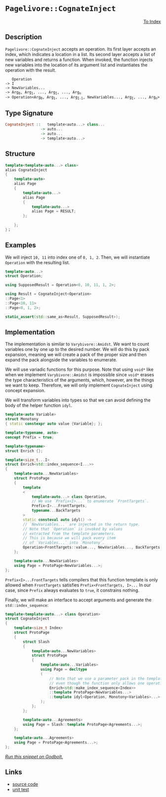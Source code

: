 <!-- Copyright 2024 Feng Mofan
SPDX-License-Identifier: Apache-2.0 -->

# `Pagelivore::CognateInject`

<p style='text-align: right;'><a href="../../../index.md#list-modifications-3">To Index</a></p>

## Description

`Pagelivore::CognateInject` accepts an operation.
Its first layer accepts an index, which indicates a location in a list.
Its second layer accepts a list of new variables and returns a function.
When invoked, the function injects new variables into the location of its argument list and instantiates the operation with the result.

<pre><code>   Operation
-> I
-> NewVariables...
-> Arg<sub>0</sub>, Arg<sub>1</sub>, ..., Arg<sub>I</sub>, ..., Arg<sub>n</sub>
-> Operation&lt;Arg<sub>0</sub>, Arg<sub>1</sub>, ..., Arg<sub>I-1</sub>, NewVariables..., Arg<sub>I</sub>, ..., Arg<sub>n</sub>&gt;</code></pre>

## Type Signature

```Haskell
CognateInject ::   template<auto...> class...
                -> auto...
                -> auto...
                -> template<auto...>
```

## Structure

```C++
template<template<auto...> class>
alias CognateInject
{
    template<auto>
    alias Page
    {
        template<auto...>
        alias Page
        { 
            template<auto...>
            alias Page = RESULT;
        };
        
    };
}；
```

## Examples

We will inject `10, 11` into index one of `0, 1, 2`. Then, we will instantiate `Operation` with the resulting list.

```C++
template<auto...>
struct Operation;

using SupposedResult = Operation<0, 10, 11, 1, 2>;

using Result = CognateInject<Operation>
::Page<1>
::Page<10, 11>
::Page<0, 1, 2>;

static_assert(std::same_as<Result, SupposedResult>);
```

## Implementation

The implementation is similar to `Varybivore::Amidst`.
We want to count variables one by one up to the desired number.
We will do this by pack expansion, meaning we will create a pack of the proper size and then expand the pack alongside the variables to enumerate.

We will use variadic functions for this purpose.
Note that using `void*` like when we implement `Varybivore::Amidst` is impossible since `void*` erases the type characteristics of the arguments, which, however, are the things we want to keep.
Therefore, we will only implement `CognateInject` using concept expansion.

We will transform variables into types so that we can avoid defining the body of the helper function `idyl`.

```C++
template<auto Variable>
struct Monotony
{ static constexpr auto value {Variable}; };
```

```C++
template<typename, auto>
concept Prefix = true;

template<typename>
struct Enrich {};

template<size_t...I>
struct Enrich<std::index_sequence<I...>>
{
    template<auto...NewVariables>
    struct ProtoPage
    { 
        template
        <
            template<auto...> class Operation,
            // We use `Prefix<I>...` to enumerate `FrontTargets`.
            Prefix<I>...FrontTargets,
            typename...BackTargets
        >
        static consteval auto idyl() ->
        // `NewVariables...` are injected in the return type.
        // Note that `Operation` is invoked by values
        // extracted from the template parameters.
        // This is because we will pack every item
        // of `Variables...` into `Monotony`.
        Operation<FrontTargets::value..., NewVariables..., BackTargets::value...>;
    };

    template<auto...NewVariables>
    using Page = ProtoPage<NewVariables...>;
};
```

`Prefix<I>...FrontTargets` tells compilers that this function template is only allowed when `FrontTargets` satisfies `Prefix<FrontTargets, I>...`
In our case, since `Prefix` always evaluates to `true`, it constrains nothing.

Finally, we will make an interface to accept arguments and generate the `std::index_sequence`:

```C++
template<template<auto...> class Operation>
struct CognateInject
{
    template<size_t Index>
    struct ProtoPage
    {
        struct Slash
        {
            template<auto...NewVariables>
            struct ProtoPage
            {
                template<auto...Variables>
                using Page = decltype
                (
                    // Note that we use a parameter pack in the template head
                    // even though the function only allows one operation.
                    Enrich<std::make_index_sequence<Index>>
                    ::template ProtoPage<NewVariables...>
                    ::template idyl<Operation, Monotony<Variables>...>()
                );
            };
        };

        template<auto...Agreements>
        using Page = Slash::template ProtoPage<Agreements...>;
    };

    template<auto...Agreements>
    using Page = ProtoPage<Agreements...>;
};
```

[*Run this snippet on Godbolt.*](https://godbolt.org/#z:OYLghAFBqd5QCxAYwPYBMCmBRdBLAF1QCcAaPECAMzwBtMA7AQwFtMQByARg9KtQYEAysib0QXACx8BBAKoBnTAAUAHpwAMvAFYTStJg1DIApACYAQuYukl9ZATwDKjdAGFUtAK4sGIAKwAzKSuADJ4DJgAcj4ARpjEIACcGqQADqgKhE4MHt6%2BAcEZWY4C4ZExLPGJKbaY9qUMQgRMxAR5Pn5BdQ05za0E5dFxCcmpCi1tHQXdEwNDldVjAJS2qF7EyOwc5oERyN5YANQmgW5ejrSEAJ6n2CYaAIK7%2B4eYJ2fIE%2BhYVHcPzzMewYBy8x1ObgI1zSmAA%2BgRiExCAp/k8AQB6ABU2MxRwAsgJUEQGNcjjjMeiAQRMCw0gZqRCmBdUEcAGqtPBMWL0VGPCbELwOfGE4m3NEAdgsRzmjmQRzQDAmmFUaWIRyZRCOADcxF53iZJeziJzuZgDQARU5Si1WgEY8lHZTETA0VRknGUp7U2n0s1nKEw5hsUjq5m8hVbNIER3O10fc1HBF621op5YnFHbAMY3IBDu7Gex7eulMBn%2B6GMVh%2B%2B5PfmC6NZnN5g1WcWWwJWVNFmklstuLIALzhBAAdGOAJK8utCxt4XMQ74gEARLCqWFKACOepBfrc47HI/%2BgRrz0lAKOF8TPd9jOZB6imAA7kaTfQUcfz5fp9GnUTUMomGAM0nkvE5JROEDQMvYsb0gqCPjcT94NAmDS13DVUAPO55QMBQFCOAB5GFEUaUgkOQi90XRI4AHV3i8JQTgANg0J0XTwVQIUnY8sJYxMWUYHwEjQ5iNAAMWIWQABVWiAggURYw84IomN2M4s5uOwA8JOk2TMHksjlIogNKzYA8LCYZAAGsZOIOSUSMy9eQomU53lAQlR1WhQ01PB0GuWgIGWI4AFpnOQqjRIfZ8OS5N9eI0dVnSOCJtEwBxMHQFKGETBB3mdAgNhykylMeCjIqiIl3gIBBS1EojhMaEw%2BLwfCIi1VArMyo5YlJLy9QcsqIuo5UEUs6ksqoSSWFy6rrxEtJWiraliAUUqKIakicghHTBFs%2Byl36zADxDaKXzizA1rHEMLOs/b9IUQ7dWOscj07IaLxtDs7WU1C%2Bww%2B8n3O013xPUCGIiYBHUA/VAgTX8iAAoCITO2KQawj9voldt3vtDMPGAZhqXHBg0qFclCz%2B3cqdvIgMewHCmDwwjiNLbaP1rJMhQJonMBJsmCDtM9fvmvtB2HI4SdXcKL2/GM/yR4CPrA96XK56MhFwhByNAlsdeQmmzgBsdUeNC7Qf1%2BC5YR/8YctqC9cclSrx9NDacwsdgbfGXncvCGjGhoD4yOLADhM%2B2KIgCPfYqqrcrqx96MYpgjkWxE2BW1PLKs7LZpd3t3jyph0Gj53IswLVGFy9ZgDzGr3ioLwQUaI4BFoUkxFoVBH3wgR3lQVnGnW32KNneczkXEAWCYLrYRXZV10wLdGC2LiGGlzGwZH5Clyp%2BXEbts5TdfS76dLlTd9F94/ICiFNrZgQQwJBg/xJCEvcuu56aC8/QOWFNlYUS%2BqrZCwCfqAOglfd2B5HjAGdDSRg8kfbgyyAHRWwdNZMyQCAPeNtFYQlgfAtgggrqHkxiAz6bYAHkUNm4Y2I5CGYAQSQn2/soboNOPDSSB9kZnEYcw%2BSZ8sanhxuA9M5IJEUzxtiI4UlLryXzBSaRkjJGFjtECV4YJYZuAjJgKMFsuy0PoVOdWLNGrs1xk8NhRwhBeDSMUTKAAlS6XhaDRk4WYraAgISpCOFwXxXAuAhiCUcMwb1wHWOcQoVx7i4ZHB5mhfm6VBZnHvk1Dmjwlz4LOFwXkWTD5uH8cE3JGT8m8LcAEkMYTyHgNcsgWETMlBtAgJPBQVYGnvjcFEmJIZbH2MyE4lxbi7j/w7BwVYtBOD%2BF4H4DgWhSCoE4IhSw1hpTrE2PqIEPBSAEE0OM1YVkAgAA4RxMUCJIMw4pJCSH8EcwIGh/BJCOfoTgkheAsAkBoVIsz5mLI4LwR6qRdlzPGaQOAsAYCIBAOsAgaQLjkEoGgWkdAEhRCrJwVQRymIhSYpII4wBkByikCOMwvBMqEBIH5PQ/BBAiDEOwKQMhBCKBUOoEFpBdBBMfIiNInAeATKmTMvZCzOAEQuHC6MqAqBHExdi3F%2BLCV%2BMkCSo4EAPDIvoGqXYXBli8GBVoVYEAkBIrSCisgFAIAmrNSAYAUgzB8DoCtR6EBYjCtiBEVo1w%2BW8HdcwYg1wCKxAFt60gSLiEEAIgwduwqsCxC8MAOhtBaCPW4LwLA08jDiHZfgZ0Dg8CVxTfM5U6ULjbG2REakkz2VXFiIif1HgsDCoRHgD5qbSCV2ILEAZ5oaSGGAFcIwezVhUAMMABQrI8BPgarM7ZNLhCiHEIyudLK1DCs5foPtKBrDWH0HgWIj1ICrAHo0FNIVvicNMCsywZhfkduNFgA9QUejJJyC4de0w/BBLCBEYYVRRhBOKNkAQH69CAcaAsEYiQgl2BfQIfoUxPCdD0DBvNcHJiDB/Ysf9th0Mgeg%2BhiDf6oOrAUOsrYEgBUcGmaQH5vA/kyqxTivFBKiXKrMKq3AFKtVbN1Tsodqwi5YESE%2Bw5khAgjiSIEK5GgLmSBYg8piSQXkcDeaQD5gQuCnK4ExI5TztP%2BEkFwR5gQmI0eFX8gFIAgVDrBZCo10LxXwotVazVaK2CcFaCwLU4oQopwOH2vxSQRyaaLfgIg97qWyDpYu6Qy6lCrvZboe13KmC8tTZR6jtGRUcDFbCi4rdpWee875xmAcuBBZC6q9VprNUnCBGYXj%2BrQX2ZcwkBFlrUAatGEVnz/mjDlaKTQNxCRnWuvZb6z1IaJv%2BsDcGttYbEGRujdmzAcaE2dxTds9Nfas3zJzS%2Bgtwri3IFLSGit9RhU1rrdcBt2x5nNtbdsjtXalA9ozf2yGNmR2AXHZOx806Q1zuiwy2LsgV1svmUljdg7L1WEsLu/d8Aj1RhyKe89cNYfWBvXRu9flLpI%2BfahvwEBXB4ZCOvQjSwAOZCA7kRDBRqclByJT7DKHGjwfaPTz9hP2cEcw5B5DuGueC/mPzojFG1gbHIzq5TmXzOcCSl5nzfmDBlYqyORKEBOPhbqxpxr/HSCCdGE%2Bqtqn1NBZk%2BKR54pxTnLMHJwzZn2UWdsFZvjILDV2aQDCiV7XWvEDc9sTz8qWAKC1HKLU5WRy%2BgmGSsLlL0CRdpQukHTL5DxYhzoEAwQUtpf5bLoVzvRWOclYV4gLAQ9h4j1HmP0Y1WdZqwkXXgR9ce7BcahvZq/ed81SAcP9jYSR6SLCWvDTy%2B4odcN1alAxvzOm16tt8/ZvJJDQtwQS2F97dW/GxNyaQ3bczXdtNeBc2OEO%2By47p223narfMq7nrbtNuNI93gz3u29szZ9tv32x0TqnYGQHKLFPCQUHZlDPNdbPaHYwbdeHGtR9ZHE9TgdERcTHa9W9BIe9fHQ9HnV9End9YXL9CnMXKndIGnRoMnMDZnYg1neoWDJoIXfIbnNnPoPnCoAXfDAYMnOYNoFnYjSXDZCXKtOXIvDgRXSvcPbUGvNCCYDjePbjPXPVA3I3YTSjM3EAMwILQIQIfwfwGTfxDQLQ8UHTJ3X5TgSzazD3A5EAQzEcEzfwcUMwHQwzRTSQDQe1KtQIQvUw/5d3A1SjUlEwujMw3w/ZdtEbV9SQIAA%3D%3D%3D)

## Links

- [source code](../../../../conceptrodon/descend/pagelivore/cognate_inject.hpp)
- [unit test](../../../../tests/unit/metafunctions/pagelivore/cognate_inject.test.hpp)
